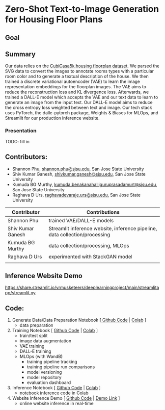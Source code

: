 # Zero-Shot Text-to-Image Generation for Housing Floor Plans

## Goal


## Summary
Our data relies on the [CubiCasa5k housing floorplan dataset](https://zenodo.org/record/2613548). We parsed the SVG data to convert the images to annotate rooms types with a particular room color and to generate a textual description of the house. We then trained a discrete variational autoencoder (VAE) to learn the image representation embeddings for the floorplan images. The VAE aims to reduce the reconstruction loss and KL divergence loss. Afterwards, we trained a DALL-E model which accepts the VAE and our text data to learn to generate an image from the input text. Our DALL-E model aims to reduce the cross entropy loss weighted between text and image. Our tech stack uses PyTorch, the dalle-pytorch package, Weights & Biases for MLOps, and Streamlit for our production inference website.

### Presentation
TODO: fill in

## Contributors:
* Shannon Phu, shannon.phu@sjsu.edu, San Jose State University
* Shiv Kumar Ganesh, shivkumar.ganesh@sjsu.edu, San Jose State University
* Kumuda BG Murthy, kumuda.benakanahalliguruprasadamurt@sjsu.edu, San Jose State University
* Raghava D Urs, raghavadevaraje.urs@sjsu.edu, San Jose State University

| Contributor       | Contributions                                                               |
|-------------------|-----------------------------------------------------------------------------|
| Shannon Phu       | trained VAE/DALL-E models                                                   |
| Shiv Kumar Ganesh | Streamlit inference website, inference pipeline, data collection/processing |
| Kumuda BG Murthy  | data collection/processing, MLOps                                           |
| Raghava D Urs     | experimented with StackGAN model                                            |
|                   |                                                                             |

## Inference Website Demo
https://share.streamlit.io/vrmusketeers/deeplearningproject/main/streamlitapp/streamlit.py

## Code:
1. Generate Data/Data Preparation Notebook [[ Github Code](https://github.com/vrmusketeers/DeepLearningProject/blob/main/notebooks/Generate_Data.ipynb) | [Colab](https://colab.research.google.com/github/vrmusketeers/DeepLearningProject/blob/main/notebooks/Generate_Data.ipynb) ]
    * data preparation
2. Training Notebook [ [Github Code](https://github.com/vrmusketeers/DeepLearningProject/blob/main/notebooks/Train_VAE_and_DALLE.ipynb) | [Colab](https://colab.research.google.com/github/vrmusketeers/DeepLearningProject/blob/main/notebooks/Train_VAE_and_DALLE.ipynb) ]
    * train/test split
    * image data augmentation
    * VAE training
    * DALL-E training
    * MLOps (with WandB)
        * training pipeline tracking
        * training pipeline run comparisons
        * model versioning
        * model repository
        * evaluation dashboard
3. Inference Notebook [ [Github Code](https://github.com/vrmusketeers/DeepLearningProject/blob/main/notebooks/Inference.ipynb) | [Colab](https://colab.research.google.com/github/vrmusketeers/DeepLearningProject/blob/main/notebooks/Inference.ipynb) ]
    * notebook inference code in Colab
4. Website Inference Demo [ [Github Code](https://github.com/vrmusketeers/DeepLearningProject/blob/main/streamlitapp/streamlit.py) | [Demo Link](https://share.streamlit.io/vrmusketeers/deeplearningproject/main/streamlitapp/streamlit.py) ]
    * online website inference in real-time